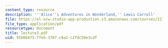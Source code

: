 ```yaml
---
content_type: resource
description: '''Alice''s Adventures in Wonderland,'' Lewis Carroll'
file: https://ol-ocw-studio-app-production.s3.amazonaws.com/courses/21l-448j-darwin-and-design-fall-2003/95b08475ffeb3787c8a2c2fdc59e3cdf_lecture3.pdf
file_type: application/pdf
resourcetype: Document
title: lecture3.pdf
uid: 95b08475-ffeb-3787-c8a2-c2fdc59e3cdf
---
```

